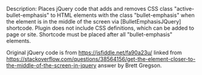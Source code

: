 Description: Places jQuery code that adds and removes CSS class 
"active-bullet-emphasis" to HTML elements with the class "bullet-emphasis"
when the element is in the middle of the screen via [BulletEmphasisJQuery] shortcode. 
Plugin does not include CSS definitions, which can be added to page or site. Shortcode must be placed after all "bullet-emphasis" elements.

Original jQuery code is from https://jsfiddle.net/fa90a23u/ linked from
https://stackoverflow.com/questions/38564156/get-the-element-closer-to-the-middle-of-the-screen-in-jquery answer by Brett Gregson.